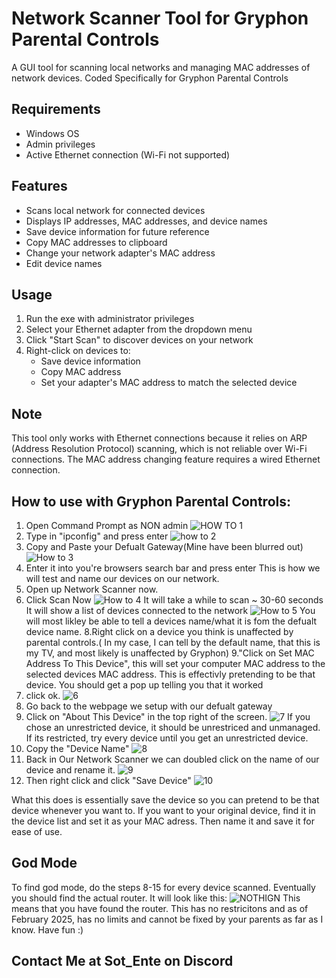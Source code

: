 # Network Scanner Tool for Gryphon Parental Controls
A GUI tool for scanning local networks and managing MAC addresses of network devices. Coded Specifically for Gryphon Parental Controls

## Requirements
- Windows OS
- Admin privileges
- Active Ethernet connection (Wi-Fi not supported)

## Features
- Scans local network for connected devices
- Displays IP addresses, MAC addresses, and device names
- Save device information for future reference
- Copy MAC addresses to clipboard
- Change your network adapter's MAC address
- Edit device names

## Usage
1. Run the exe with administrator privileges
2. Select your Ethernet adapter from the dropdown menu
3. Click "Start Scan" to discover devices on your network
4. Right-click on devices to:
   - Save device information
   - Copy MAC address
   - Set your adapter's MAC address to match the selected device

## Note
This tool only works with Ethernet connections because it relies on ARP (Address Resolution Protocol) scanning, which is not reliable over Wi-Fi connections. The MAC address changing feature requires a wired Ethernet connection.

## How to use with Gryphon Parental Controls:
1. Open Command Prompt as NON admin
![HOW TO 1](https://github.com/user-attachments/assets/1f992302-e1ba-4ec7-98be-3ce2c352a0bb)
2. Type in "ipconfig" and press enter
![how to 2](https://github.com/user-attachments/assets/14e9ab3d-bc7a-458b-8a4d-f0066e0fd806)
3. Copy and Paste your Defualt Gateway(Mine have been blurred out)
![How to 3](https://github.com/user-attachments/assets/48e27f37-a7d6-4e16-acd5-ec62649e9176)
4. Enter it into you're browsers search bar and press enter
This is how we will test and name our devices on our network.
5. Open up Network Scanner now.
6. Click Scan Now
![How to 4](https://github.com/user-attachments/assets/371797b8-4675-4248-99bb-9b4fe29b7bb8)
It will take a while to scan ~ 30-60 seconds
It will show a list of devices connected to the network
![How to 5](https://github.com/user-attachments/assets/8fa5e5c6-3792-47ca-a60a-797cd3bbc064)
You will most likley be able to tell a devices name/what it is fom the defualt device name.
8.Right click on a device you think is unaffected by parental controls.( In my case, I can tell by the default name, that this is my TV, and most likely is unaffected by Gryphon)
9."Click on Set MAC Address To This Device", this will set your computer MAC address to the selected devices MAC address. This is effectivly pretending to be that device.
You should get a pop up telling you that it worked
10. click ok.
![6](https://github.com/user-attachments/assets/798aeb42-a394-4bd8-b6b7-c729eb35ef45)
11. Go back to the webpage we setup with our defualt gateway
12. Click on "About This Device" in the top right of the screen.
![7](https://github.com/user-attachments/assets/ae3be20a-ab91-4ff7-8cc8-aa6fa09ce3c5)
If you chose an unrestricted device, it should be unrestriced and unmanaged. If its restricted, try every device until you get an unrestricted device.
13. Copy the "Device Name"
![8](https://github.com/user-attachments/assets/17381882-4563-4388-a48e-cb13e4b0abd8)
14. Back in Our Network Scanner we can doubled click on the name of our device and rename it.
![9](https://github.com/user-attachments/assets/c7451bb5-3f8e-4471-b549-1677fb052e98)
15. Then right click and click "Save Device"
![10](https://github.com/user-attachments/assets/b2f38113-b43e-43c4-942d-57b81ae7431d)

What this does is essentially save the device so you can pretend to be that device whenever you want to. If you want to your original device, find it in the device list and set it as your MAC adress.
Then name it and save it for ease of use.

## God Mode
To find god mode, do the steps 8-15 for every device scanned. Eventually you should find the actual router. It will look like this:
![NOTHIGN](https://github.com/user-attachments/assets/f14db7b9-16e3-473a-9076-a32a5ad2fc3b)
This means that you have found the router. This has no restricitons and as of February 2025, has no limits and cannot be fixed by your parents as far as I know.
Have fun :)

## Contact Me at Sot_Ente on Discord
